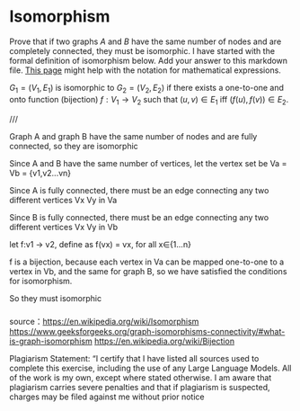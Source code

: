 # Isomorphism

Prove that if two graphs $A$ and $B$ have the same number of nodes and are
completely connected, they must be isomorphic. I have started with the formal
definition of isomorphism below. Add your answer to this markdown file. [This
page](https://docs.github.com/en/get-started/writing-on-github/working-with-advanced-formatting/writing-mathematical-expressions)
might help with the notation for mathematical expressions.

$G_1=(V_1 , E_1)$ is isomorphic to $G_2 = (V_2, E_2)$ if there exists a
one-to-one and onto function (bijection) $f: V_1 \rightarrow V_2$ such that $(u,v)
\in E_1$ iff $(f(u),f(v)) \in E_2$.


///

Graph A and graph B have the same number of nodes and are fully connected, so they are isomorphic

Since A and B have the same number of vertices, let the vertex set be Va = Vb = {v1,v2...vn}

Since A is fully connected, there must be an edge connecting any two different vertices Vx Vy in Va

Since B is fully connected, there must be an edge connecting any two different vertices Vx Vy in Vb

let f:v1 -> v2, define as f(vx) = vx, for all x∈{1...n}

f is a bijection, because each vertex in Va can be mapped one-to-one to a vertex in Vb, and the same for graph B, so we have satisfied the conditions for isomorphism.

So they must isomorphic

###

source：https://en.wikipedia.org/wiki/Isomorphism https://www.geeksforgeeks.org/graph-isomorphisms-connectivity/#what-is-graph-isomorphism https://en.wikipedia.org/wiki/Bijection

Plagiarism Statement: “I certify that I have listed all sources used to complete this exercise, including the use of any Large Language Models. All of the work is my own, except where stated otherwise. I am aware that plagiarism carries severe penalties and that if plagiarism is suspected, charges may be filed against me without prior notice
